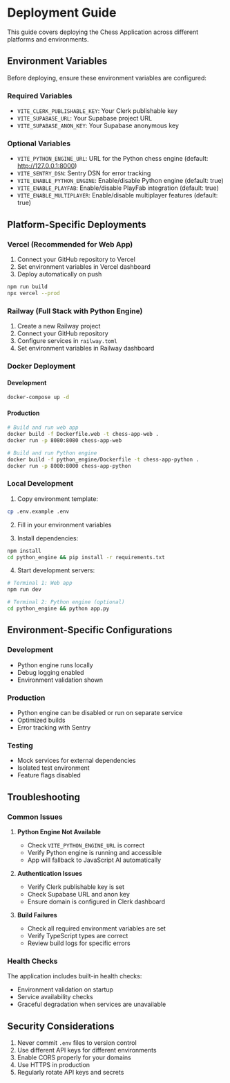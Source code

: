 
# Deployment Guide

This guide covers deploying the Chess Application across different platforms and environments.

## Environment Variables

Before deploying, ensure these environment variables are configured:

### Required Variables
- `VITE_CLERK_PUBLISHABLE_KEY`: Your Clerk publishable key
- `VITE_SUPABASE_URL`: Your Supabase project URL
- `VITE_SUPABASE_ANON_KEY`: Your Supabase anonymous key

### Optional Variables
- `VITE_PYTHON_ENGINE_URL`: URL for the Python chess engine (default: http://127.0.0.1:8000)
- `VITE_SENTRY_DSN`: Sentry DSN for error tracking
- `VITE_ENABLE_PYTHON_ENGINE`: Enable/disable Python engine (default: true)
- `VITE_ENABLE_PLAYFAB`: Enable/disable PlayFab integration (default: true)
- `VITE_ENABLE_MULTIPLAYER`: Enable/disable multiplayer features (default: true)

## Platform-Specific Deployments

### Vercel (Recommended for Web App)

1. Connect your GitHub repository to Vercel
2. Set environment variables in Vercel dashboard
3. Deploy automatically on push

```bash
npm run build
npx vercel --prod
```

### Railway (Full Stack with Python Engine)

1. Create a new Railway project
2. Connect your GitHub repository
3. Configure services in `railway.toml`
4. Set environment variables in Railway dashboard

### Docker Deployment

#### Development
```bash
docker-compose up -d
```

#### Production
```bash
# Build and run web app
docker build -f Dockerfile.web -t chess-app-web .
docker run -p 8080:8080 chess-app-web

# Build and run Python engine
docker build -f python_engine/Dockerfile -t chess-app-python .
docker run -p 8000:8000 chess-app-python
```

### Local Development

1. Copy environment template:
```bash
cp .env.example .env
```

2. Fill in your environment variables

3. Install dependencies:
```bash
npm install
cd python_engine && pip install -r requirements.txt
```

4. Start development servers:
```bash
# Terminal 1: Web app
npm run dev

# Terminal 2: Python engine (optional)
cd python_engine && python app.py
```

## Environment-Specific Configurations

### Development
- Python engine runs locally
- Debug logging enabled
- Environment validation shown

### Production
- Python engine can be disabled or run on separate service
- Optimized builds
- Error tracking with Sentry

### Testing
- Mock services for external dependencies
- Isolated test environment
- Feature flags disabled

## Troubleshooting

### Common Issues

1. **Python Engine Not Available**
   - Check `VITE_PYTHON_ENGINE_URL` is correct
   - Verify Python engine is running and accessible
   - App will fallback to JavaScript AI automatically

2. **Authentication Issues**
   - Verify Clerk publishable key is set
   - Check Supabase URL and anon key
   - Ensure domain is configured in Clerk dashboard

3. **Build Failures**
   - Check all required environment variables are set
   - Verify TypeScript types are correct
   - Review build logs for specific errors

### Health Checks

The application includes built-in health checks:
- Environment validation on startup
- Service availability checks
- Graceful degradation when services are unavailable

## Security Considerations

1. Never commit `.env` files to version control
2. Use different API keys for different environments
3. Enable CORS properly for your domains
4. Use HTTPS in production
5. Regularly rotate API keys and secrets
